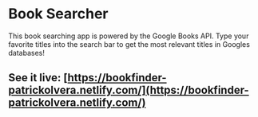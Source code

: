 # Book Searcher
This book searching app is powered by the Google Books API. Type your favorite titles into the search bar to get the most relevant titles in Googles databases!

## See it live: [https://bookfinder-patrickolvera.netlify.com/](https://bookfinder-patrickolvera.netlify.com/)
